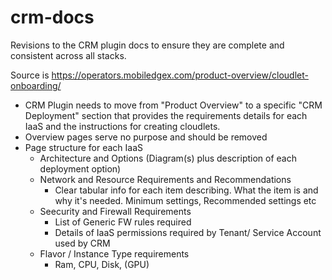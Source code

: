# crm-docs

Revisions to the CRM plugin docs to ensure they are complete and consistent across all stacks.

Source is https://operators.mobiledgex.com/product-overview/cloudlet-onboarding/

* CRM Plugin needs to move from "Product Overview" to a specific "CRM Deployment" section that provides the requirements details for each IaaS and the instructions for creating cloudlets.
* Overview pages serve no purpose and should be removed
* Page structure for each IaaS
  * Architecture and Options (Diagram(s) plus description of each deployment option)
  * Network and Resource Requirements and Recommendations
    * Clear tabular info for each item describing. What the item is and why it's needed. Minimum settings, Recommended settings etc
  * Seecurity and Firewall Requirements
    * List of Generic FW rules required
    * Details of IaaS permissions required by Tenant/ Service Account used by CRM
  * Flavor / Instance Type requirements
    * Ram, CPU, Disk, (GPU)
